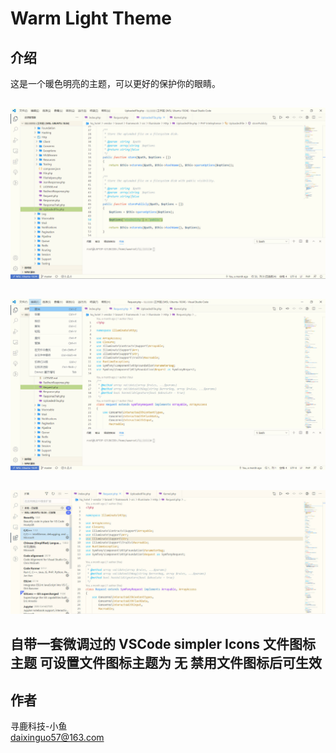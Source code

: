 # Warm Light Theme
## 介绍
这是一个暖色明亮的主题，可以更好的保护你的眼睛。
##
![Screenshot](https://raw.githubusercontent.com/daixinguo/warm-light-theme/master/images/1.jpg)
##
![Screenshot](https://raw.githubusercontent.com/daixinguo/warm-light-theme/master/images/2.jpg)
##
![Screenshot](https://raw.githubusercontent.com/daixinguo/warm-light-theme/master/images/3.jpg)
## 自带一套微调过的 VSCode simpler Icons 文件图标主题 可设置文件图标主题为 无 禁用文件图标后可生效
## 作者
寻鹿科技-小鱼
<br />
daixinguo57@163.com
